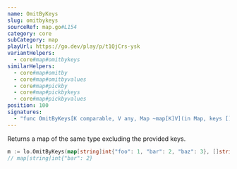 ```yaml
---
name: OmitByKeys
slug: omitbykeys
sourceRef: map.go#L154
category: core
subCategory: map
playUrl: https://go.dev/play/p/t1QjCrs-ysk
variantHelpers:
  - core#map#omitbykeys
similarHelpers:
  - core#map#omitby
  - core#map#omitbyvalues
  - core#map#pickby
  - core#map#pickbykeys
  - core#map#pickbyvalues
position: 100
signatures:
  - "func OmitByKeys[K comparable, V any, Map ~map[K]V](in Map, keys []K) Map"
---
```


Returns a map of the same type excluding the provided keys.

```go
m := lo.OmitByKeys(map[string]int{"foo": 1, "bar": 2, "baz": 3}, []string{"foo", "baz"})
// map[string]int{"bar": 2}
```


